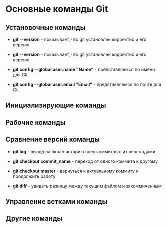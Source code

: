 # Основные команды Git
## Установочные команды
* **git --version** - показывает, что git установлен корректно и его версию

* **git --version** - показывает, что git установлен корректно и его версию

* **git config --global user.name "Name"** - представляемся по имени для Git

* **git config --global user.email "Email"** - представляемся по почте для Git

## Инициализирующие команды
## Рабочие команды
## Сравнение версий команды
* **git log** - вывод на экран историю всех коммитов с их хеш-кодами

* **git checkout commit_name** - переход от одного коммита к другому

* **git checkout master** - вернуться к актуальному коммиту и продолжить работу

* **git diff** - увидеть разницу между текущим файлом и закоммиченным

## Управление ветками команды
## Другие команды